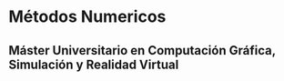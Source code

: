 # Métodos Numericos
## Máster Universitario en Computación Gráfica, Simulación y Realidad Virtual


